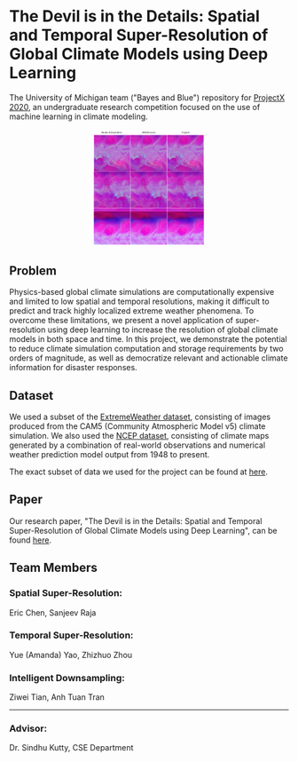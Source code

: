 # The Devil is in the Details: Spatial and Temporal Super-Resolution of Global Climate Models using Deep Learning
The University of Michigan team ("Bayes and Blue") repository for [ProjectX 2020](https://www.projectx2020.com/), an undergraduate research competition focused on the use of machine learning in climate modeling. 

<div align="center">
  <img alt='SRGAN results' src="https://github.com/ericch99/bayes-and-blue/blob/master/srgan-results.PNG?raw=true" width="40%">
</div>

## Problem
Physics-based global climate simulations are computationally expensive and limited to low spatial and temporal resolutions, making it difficult to predict and track highly localized extreme weather phenomena. To overcome these limitations, we present a novel application of super-resolution using deep learning to increase the resolution of global climate models in both space and time. In this project, we demonstrate the potential to reduce climate simulation computation and storage requirements by two orders of magnitude, as well as democratize relevant and actionable climate information for disaster responses.

## Dataset
We used a subset of the [ExtremeWeather dataset](https://extremeweatherdataset.github.io/), consisting of images produced from the CAM5 (Community Atmospheric Model v5) climate simulation. We also used the [NCEP dataset](https://psl.noaa.gov/data/gridded/data.ncep.reanalysis.html), consisting of climate maps generated by a combination of real-world observations and numerical weather prediction model output from 1948 to present. 

The exact subset of data we used for the project can be found at [here](https://drive.google.com/drive/folders/13J8klWz6rRl6uUCpGzGl8nAl1wrOWH7-?usp=sharing).

## Paper
Our research paper, "The Devil is in the Details: Spatial and Temporal Super-Resolution of Global Climate Models using Deep Learning", can be found [here](https://drive.google.com/file/d/1fluN0UqeFqKmrHPsBsqlFiU4BUaLHLqP/view?usp=sharing).

## Team Members
### Spatial Super-Resolution: 
Eric Chen, Sanjeev Raja

### Temporal Super-Resolution: 
Yue (Amanda) Yao, Zhizhuo Zhou

### Intelligent Downsampling:
Ziwei Tian, Anh Tuan Tran

<hr>

### Advisor: 
Dr. Sindhu Kutty, CSE Department
